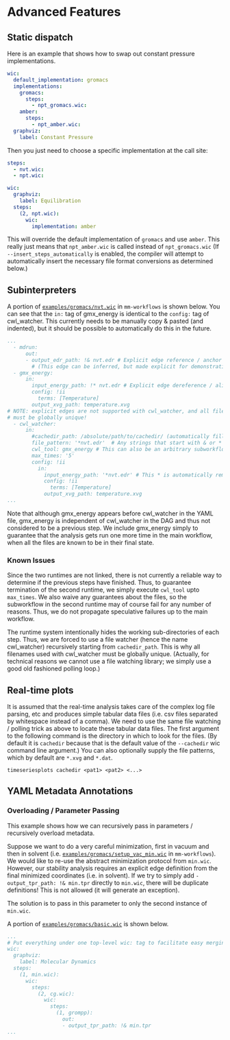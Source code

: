 # Advanced Features

## Static dispatch

Here is an example that shows how to swap out constant pressure implementations.

```yaml
wic:
  default_implementation: gromacs
  implementations:
    gromacs:
      steps:
        - npt_gromacs.wic:
    amber:
      steps:
        - npt_amber.wic:
  graphviz:
    label: Constant Pressure
```

Then you just need to choose a specific implementation at the call site:

```yaml
steps:
  - nvt.wic:
  - npt.wic:

wic:
  graphviz:
    label: Equilibration
  steps:
    (2, npt.wic):
      wic:
        implementation: amber
```
This will override the default implementation of `gromacs` and use `amber`. This really just means that `npt_amber.wic` is called instead of `npt_gromacs.wic` (If `--insert_steps_automatically` is enabled, the compiler will attempt to automatically insert the necessary file format conversions as determined below.)

## Subinterpreters

A portion of [`examples/gromacs/nvt.wic`](https://github.com/PolusAI/mm-workflows/blob/main/examples/gromacs/nvt.wic) in `mm-workflows` is shown below. You can see that the `in:` tag of gmx_energy is identical to the `config:` tag of cwl_watcher. This currently needs to be manually copy & pasted (and indented), but it should be possible to automatically do this in the future.

```yaml
...
  - mdrun:
      out:
      - output_edr_path: !& nvt.edr # Explicit edge reference / anchor
        # (This edge can be inferred, but made explicit for demonstration purposes.)
  - gmx_energy:
      in:
        input_energy_path: !* nvt.edr # Explicit edge dereference / alias
        config: !ii
          terms: [Temperature]
        output_xvg_path: temperature.xvg
# NOTE: explicit edges are not supported with cwl_watcher, and all filenames
# must be globally unique!
  - cwl_watcher:
      in:
        #cachedir_path: /absolute/path/to/cachedir/ (automatically filled in by wic)
        file_pattern: '*nvt.edr'  # Any strings that start with & or * need to be escaped in quotes
        cwl_tool: gmx_energy # This can also be an arbitrary subworkflow!
        max_times: '5'
        config: !ii
          in:
            input_energy_path: '*nvt.edr' # This * is automatically removed.
            config: !ii
              terms: [Temperature]
            output_xvg_path: temperature.xvg
...
```

Note that although gmx_energy appears before cwl_watcher in the YAML file, gmx_energy is independent of cwl_watcher in the DAG and thus not considered to be a previous step. We include gmx_energy simply to guarantee that the analysis gets run one more time in the main workflow, when all the files are known to be in their final state.

### Known Issues

Since the two runtimes are not linked, there is not currently a reliable way to determine if the previous steps have finished. Thus, to guarantee termination of the second runtime, we simply execute `cwl_tool` upto `max_times`. We also waive any guarantees about the files, so the subworkflow in the second runtime may of course fail for any number of reasons. Thus, we do not propagate speculative failures up to the main workflow.

The runtime system intentionally hides the working sub-directories of each step. Thus, we are forced to use a file watcher (hence the name cwl_watcher) recursively starting from `cachedir_path`. This is why all filenames used with cwl_watcher must be globally unique. (Actually, for technical reasons we cannot use a file watching library; we simply use a good old fashioned polling loop.)

## Real-time plots

It is assumed that the real-time analysis takes care of the complex log file parsing, etc and produces simple tabular data files (i.e. csv files separated by whitespace instead of a comma). We need to use the same file watching / polling trick as above to locate these tabular data files. The first argument to the following command is the directory in which to look for the files. (By default it is `cachedir` because that is the default value of the  `--cachedir` wic command line argument.) You can also optionally supply the file patterns, which by default are `*.xvg` and `*.dat`.

```
timeseriesplots cachedir <pat1> <pat2> <...>
```

## YAML Metadata Annotations

### Overloading / Parameter Passing

This example shows how we can recursively pass in parameters / recursively overload metadata.

Suppose we want to do a very careful minimization, first in vacuum and then in solvent (i.e. [`examples/gromacs/setup_vac_min.wic`](https://github.com/PolusAI/mm-workflows/blob/main/examples/gromacs/setup_vac_min.wic) in `mm-workflows`). We would like to re-use the abstract minimization protocol from `min.wic`. However, our stability analysis requires an explicit edge definition from the final minimized coordinates (i.e. in solvent). If we try to simply add `- output_tpr_path: !& min.tpr` directly to `min.wic`, there will be duplicate definitions! This is not allowed (it will generate an exception).

The solution is to pass in this parameter to only the second instance of `min.wic`.

A portion of [`examples/gromacs/basic.wic`](https://github.com/PolusAI/mm-workflows/blob/main/examples/gromacs/basic.wic) is shown below.

```yaml
...
# Put everything under one top-level wic: tag to facilitate easy merging and removal.
wic:
  graphviz:
    label: Molecular Dynamics
  steps:
    (1, min.wic):
      wic:
        steps:
          (2, cg.wic):
            wic:
              steps:
                (1, grompp):
                  out:
                  - output_tpr_path: !& min.tpr
...
```